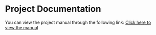 # Project Documentation

You can view the project manual through the following link: [Click here to view the manual](https://baizhige.github.io/EEGUnity/build/html//)
